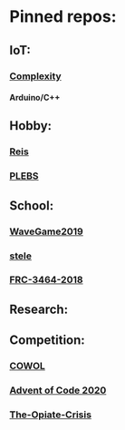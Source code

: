 # Pinned repos:

## IoT:
### [Complexity](https://github.com/mayhd3/Complexity)

#### Arduino/C++

## Hobby:
### [Reis](https://github.com/mayhd3/Reis)

### [PLEBS](https://github.com/mayhd3/PLEBS)

## School:
### [WaveGame2019](https://github.com/mayhd3/WaveGame2019)

### [stele](https://github.com/mayhd3/stele)

### [FRC-3464-2018](https://github.com/mayhd3/FRC-3464-2018)

## Research:

## Competition:
### [COWOL](https://github.com/mayhd3/COWOL)

### [Advent of Code 2020](https://github.com/mayhd3/Advent-of-Code-2020)

### [The-Opiate-Crisis](https://github.com/mayhd3/The-Opiate-Crisis)

